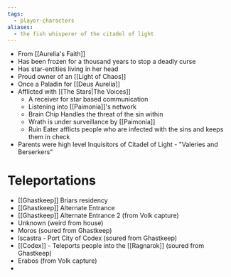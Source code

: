```yaml
---
tags:
  - player-characters
aliases:
  - the fish whisperer of the citadel of light
---
```

- From [[Aurelia's Faith]]
- Has been frozen for a thousand years to stop a deadly curse
- Has star-entities living in her head
- Proud owner of an [[Light of Chaos]]
- Once a Paladin for [[Deus Aurelia]]
- Afflicted with [[The Stars|The Voices]]
	- A receiver for star based communication
	- Listening into [[Paimonia]]'s network
	- Brain Chip Handles the threat of the sin within 
	- Wrath is under surveillance by [[Paimonia]] 
	- Ruin Eater afflicts people who are infected with the sins and keeps them in check
- Parents were high level Inquisitors of Citadel of Light - "Valeries and Berserkers"

# Teleportations
- [[Ghastkeep]] Briars residency
- [[Ghastkeep]] Alternate Entrance
- [[Ghastkeep]] Alternate Entrance 2 (from Volk capture)
- Unknown (weird from house)
- Moros (soured from Ghastkeep)
- Iscastra - Port City of Codex (soured from Ghastkeep) 
- [[Codex]] - Teleports people into the [[Ragnarok]] (soured from Ghastkeep)
- Erabos (from Volk capture)
- 


